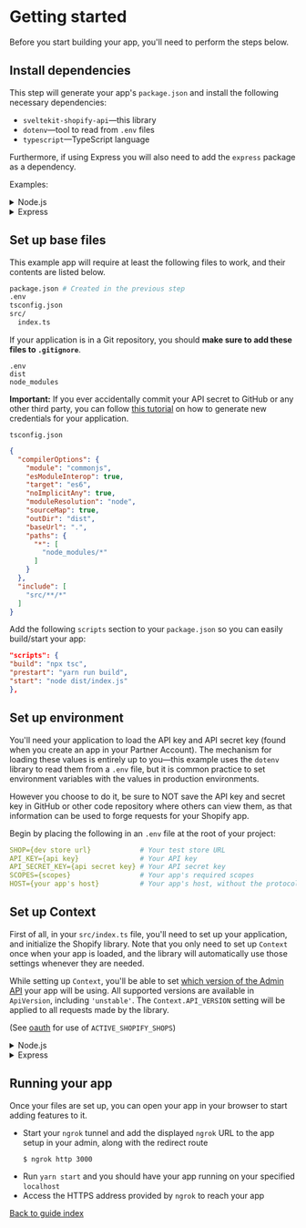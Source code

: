 # Getting started

Before you start building your app, you'll need to perform the steps below.

## Install dependencies

This step will generate your app's `package.json` and install the following necessary dependencies:

- `sveltekit-shopify-api`—this library
- `dotenv`—tool to read from `.env` files
- `typescript`—TypeScript language

Furthermore, if using Express you will also need to add the `express` package as a dependency.

Examples:

<details>
  <summary>Node.js</summary>

```shell
$ yarn init -y
$ yarn add sveltekit-shopify-api
$ yarn add --dev dotenv typescript @types/node
```

</details>

<details>
  <summary>Express</summary>

```shell
$ yarn init -y
$ yarn add sveltekit-shopify-api express
$ yarn add --dev dotenv typescript @types/express
```

</details>

## Set up base files

This example app will require at least the following files to work, and their contents are listed
below.

```bash
package.json # Created in the previous step
.env
tsconfig.json
src/
  index.ts
```

If your application is in a Git repository, you should **make sure to add these files
to `.gitignore`**.

```
.env
dist
node_modules
```

**Important:** If you ever accidentally commit your API secret to GitHub or any other third party,
you can follow [this tutorial](https://shopify.dev/tutorials/rotate-revoke-api-credentials) on how
to generate new credentials for your application.

`tsconfig.json`

```json
{
  "compilerOptions": {
    "module": "commonjs",
    "esModuleInterop": true,
    "target": "es6",
    "noImplicitAny": true,
    "moduleResolution": "node",
    "sourceMap": true,
    "outDir": "dist",
    "baseUrl": ".",
    "paths": {
      "*": [
        "node_modules/*"
      ]
    }
  },
  "include": [
    "src/**/*"
  ]
}
```

Add the following `scripts` section to your `package.json` so you can easily build/start your app:

```json
"scripts": {
"build": "npx tsc",
"prestart": "yarn run build",
"start": "node dist/index.js"
},
```

## Set up environment

You'll need your application to load the API key and API secret key (found when you create an app in
your Partner Account). The mechanism for loading these values is entirely up to you—this example
uses the `dotenv` library to read them from a `.env` file, but it is common practice to set
environment variables with the values in production environments.

However you choose to do it, be sure to NOT save the API key and secret key in GitHub or other code
repository where others can view them, as that information can be used to forge requests for your
Shopify app.

Begin by placing the following in an `.env` file at the root of your project:

```yaml
SHOP={dev store url}            # Your test store URL
API_KEY={api key}               # Your API key
API_SECRET_KEY={api secret key} # Your API secret key
SCOPES={scopes}                 # Your app's required scopes
HOST={your app's host}          # Your app's host, without the protocol prefix (in this case we used an `ngrok` tunnel to provide a secure connection to our localhost)
```

## Set up Context

First of all, in your `src/index.ts` file, you'll need to set up your application, and initialize
the Shopify library. Note that you only need to set up `Context` once when your app is loaded, and
the library will automatically use those settings whenever they are needed.

While setting up `Context`, you'll be able to
set [which version of the Admin API](https://shopify.dev/concepts/about-apis/versioning) your app
will be using. All supported versions are available in `ApiVersion`, including `'unstable'`.
The `Context.API_VERSION` setting will be applied to all requests made by the library.

(See [oauth](./usage/oauth.md#add-your-oauth-callback-route) for use of `ACTIVE_SHOPIFY_SHOPS`)

<details>
  <summary>Node.js</summary>

```typescript
// src/index.ts
import http from 'http';
import url from 'url';
import querystring from 'querystring';
import Shopify, { ApiVersion, AuthQuery } from 'sveltekit-shopify-api';

require('dotenv').config();

const { API_KEY, API_SECRET_KEY, SCOPES, SHOP, HOST } = process.env

Shopify.Context.initialize({
  API_KEY,
  API_SECRET_KEY,
  SCOPES         : [SCOPES],
  HOST_NAME      : process.env.HOST.replace(/https:\/\//, ""),
  IS_EMBEDDED_APP: { boolean },
  API_VERSION    : ApiVersion.
{
  version
} // all supported versions are available, as well as "unstable" and "unversioned"
})
;

// Storing the currently active shops in memory will force them to re-login when your server restarts. You should
// persist this object in your app.
const ACTIVE_SHOPIFY_SHOPS: { [key: string]: string | undefined } = {};
```

You will also need to set up a basic router to be able to process requests:

```typescript
async function onRequest (
  request: http.IncomingMessage,
  response: http.ServerResponse,
): Promise<void> {
  const { headers, url: req_url } = request;
  const pathName: string | null = url.parse(req_url).pathname;
  const queryString: string = String(url.parse(req_url).query);
  const query: Record<string, any> = querystring.parse(queryString);

  switch (pathName) {
    default:
      // This shop hasn't been seen yet, go through OAuth to create a session
      if (ACTIVE_SHOPIFY_SHOPS[SHOP] === undefined) {
        // not logged in, redirect to login
        response.writeHead(302, { Location: `/login` });
        response.end();
      } else {
        response.write('Hello world!');
        // Load your app skeleton page with App Bridge, and do something amazing!
      }
      return;
  } // end of default path
} // end of onRequest()

http.createServer(onRequest).listen(3000);
```

</details>

<details>
  <summary>Express</summary>

```ts
// src/index.ts
import express from 'express';
import Shopify, { ApiVersion, AuthQuery } from 'sveltekit-shopify-api';

require('dotenv').config();

const app = express();

const { API_KEY, API_SECRET_KEY, SCOPES, SHOP, HOST } = process.env;

Shopify.Context.initialize({
  API_KEY,
  API_SECRET_KEY,
  SCOPES         : [SCOPES],
  HOST_NAME      : process.env.HOST.replace(/https:\/\//, ""),
  IS_EMBEDDED_APP: { boolean },
  API_VERSION    : ApiVersion.
{
  version
} // all supported versions are available, as well as "unstable" and "unversioned"
})
;
// Storing the currently active shops in memory will force them to re-login when your server restarts. You should
// persist this object in your app.
const ACTIVE_SHOPIFY_SHOPS: { [key: string]: string | undefined } = {};

// the rest of the example code goes here

app.get("/", async (req, res) => {
  // This shop hasn't been seen yet, go through OAuth to create a session
  if (ACTIVE_SHOPIFY_SHOPS[SHOP] === undefined) {
    // not logged in, redirect to login
    res.redirect(`/login`);
  } else {
    res.send("Hello world!");
    // Load your app skeleton page with App Bridge, and do something amazing!
    res.end();
  }
});

app.listen(3000, () => {
  console.log('your app is now listening on port 3000');
});
```

</details>

## Running your app

Once your files are set up, you can open your app in your browser to start adding features to it.

- Start your `ngrok` tunnel and add the displayed `ngrok` URL to the app setup in your admin, along
  with the redirect route
  ```shell
  $ ngrok http 3000
  ```
- Run `yarn start` and you should have your app running on your specified `localhost`
- Access the HTTPS address provided by `ngrok` to reach your app

[Back to guide index](README.md)
